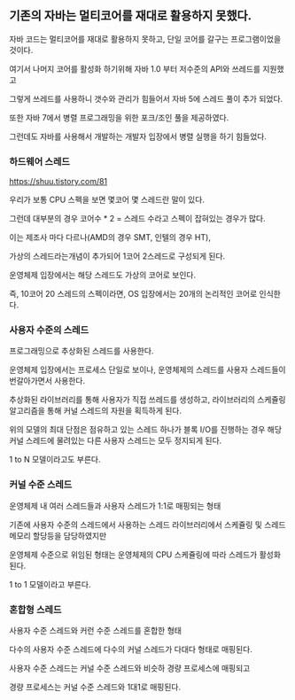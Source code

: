## 기존의 자바는 멀티코어를 재대로 활용하지 못했다.

자바 코드는 멀티코어를 재대로 활용하지 못하고, 단일 코어를 갈구는 프로그램이었을 것이다.

여기서 나머지 코어를 활성화 하기위해 자바 1.0 부터 저수준의 API와 쓰레드를 지원했고

그렇게 쓰레드를 사용하니 갯수와 관리가 힘들어서 자바 5에 스레드 풀이 추가 되었다.

또한 자바 7에서 병렬 프로그래밍을 위한 포크/조인 풀을 제공하였다.

그런데도 자바를 사용해서 개발하는 개발자 입장에서 병렬 실행을 하기 힘들었다.

### 하드웨어 스레드

https://shuu.tistory.com/81

우리가 보통 CPU 스펙을 보면 몇코어 몇 스레드란 말이 있다.

그런데 대부분의 경우 코어수 \* 2 = 스레드 수라고 스펙이 잡혀있는 경우가 많다.

이는 제조사 마다 다르나(AMD의 경우 SMT, 인텔의 경우 HT),

가상의 스레드라는개념이 추가되어 1코어 2스레드로 구성되게 된다.

운영체제 입장에서는 해당 스레드도 가상의 코어로 보인다.

즉, 10코어 20 스레드의 스펙이라면, OS 입장에서는 20개의 논리적인 코어로 인식한다.

### 사용자 수준의 스레드

프로그래밍으로 추상화된 스레드를 사용한다.

운영체제 입장에서는 프로세스 단일로 보이나, 운영체제의 스레드를 사용자 스레드들이 번갈아가면서 사용한다.

추상화된 라이브러리를 통해 사용자가 직접 쓰레드를 생성하고, 라이브러리의 스케쥴링 알고리즘을 통해 커널 스레드의 자원을 획득하게 된다.

위의 모델의 최대 단점은 점유하고 있는 스레드 하나가 블록 I/O를 진행하는 경우 해당 커널 스레드에 물려있는 다른 사용자 스레드는 모두 정지되게 된다.

1 to N 모델이라고도 부른다.

### 커널 수준 스레드

운영체제 내 여러 스레드들과 사용자 스레드가 1:1로 매핑되는 형태

기존에 사용자 수준의 스레드에서 사용하는 스레드 라이브러리에서 스케쥴링 및 스레드 메모리 할당등을 담당하였지만

운영체제 수준으로 위임된 형태는 운영체제의 CPU 스케쥴링에 따라 스레드가 활성화 된다.

1 to 1 모델이라고 부른다.

### 혼합형 스레드

사용자 수준 스레드와 커런 수준 스레드를 혼합한 형태

다수의 사용자 수준 스레드에 다수의 커널 스레드가 다대다 형태로 매핑된다.

사용자 수준 스레드는 커널 수준 스레드와 비슷하 경량 프로세스에 매핑되고

경량 프로세스는 커널 수준 스레드와 1대1로 매핑된다.
